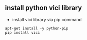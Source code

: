 
## install python vici library
- install vici library via pip command
```
apt-get install -y python-pip
pip install vici
```
